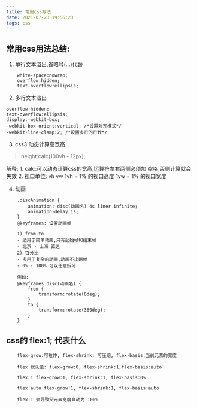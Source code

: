 ```yaml
---
title: 常用css写法
date: 2021-07-23 19:56:23
tags: css
---
```


## 常用css用法总结:

1. 单行文本溢出,省略号(...)代替

```
    white-space:nowrap;
    overflow:hidden;
    text-overflow:ellipsis;

```
2. 多行文本溢出

```
overflow:hidden;
text-overflow:ellipsis;
display:-webkit-box;
-webkit-box-orient:vertical; /*设置对齐模式*/
-webkit-line-clamp:2; /*设置多行的行数*/

```
3. css3 动态计算高宽高

> height:calc(100vh - 12px);

解释: 
    1. calc:可以动态计算css的宽高,运算符左右两侧必须加 空格,否则计算就会失效
    2. 视口单位: vh vw 1vh = 1% 的视口高度 1vw = 1% 的视口宽度

4. 动画

```
    .discAnimation {
        animation: disc(动画名) 4s liner infinite;
        animation-delay:1s;
    }
    @keyframes: 设置动画帧

    1) from to 
    - 适用于简单动画,只有起始帧和结束帧
    - 北京 - 上海 直达
    2) 百分比
    - 多用于复杂的动画,动画不止两帧
    - 0% - 100% 可以任意拆分

    例如:
    @keyframes disc(动画名) {
        from {
            transform:rotate(0deg);
        }
        to {
            transform:rotate(360deg);
        }
    }
```

## css的 flex:1; 代表什么

```
    flex-grow:可拉伸, flex-shrink: 可压缩, flex-basis:当前元素的宽度

    flex 默认值: flex-grow:0, flex-shrink:1,flex-basis:auto

    flex:1 flex-grow:1, flex-shrink:1, flex-basis:0%

    flex:auto flex-grow:1, flex-shrink:1, flex-basis:auto

    flex:1 会导致父元素宽度自动为 100%


```
